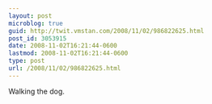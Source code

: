 ```yaml
---
layout: post
microblog: true
guid: http://twit.vmstan.com/2008/11/02/986822625.html
post_id: 3053915
date: 2008-11-02T16:21:44-0600
lastmod: 2008-11-02T16:21:44-0600
type: post
url: /2008/11/02/986822625.html
---
```

Walking the dog.
